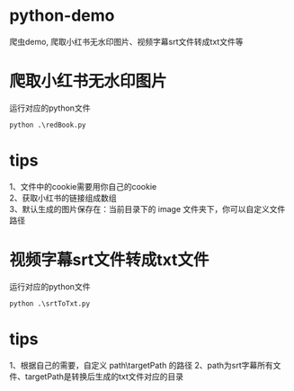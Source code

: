 # python-demo
爬虫demo, 爬取小红书无水印图片、视频字幕srt文件转成txt文件等

# 爬取小红书无水印图片
运行对应的python文件
```
python .\redBook.py
```
# tips
1、文件中的cookie需要用你自己的cookie <br>
2、获取小红书的链接组成数组 <br>
3、默认生成的图片保存在：当前目录下的 image 文件夹下，你可以自定义文件路径 <br>

# 视频字幕srt文件转成txt文件
运行对应的python文件
```
python .\srtToTxt.py
```
# tips
1、根据自己的需要，自定义 path\targetPath 的路径
2、path为srt字幕所有文件、targetPath是转换后生成的txt文件对应的目录
